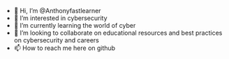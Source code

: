 - 👋 Hi, I’m @Anthonyfastlearner
- 👀 I’m interested in cybersecurity
- 🌱 I’m currently learning the world of cyber
- 💞️ I’m looking to collaborate on educational resources and best practices on cybersecurity and careers
- 📫 How to reach me here on github

<!---
Anthonyfastlearner/Anthonyfastlearner is a ✨ special ✨ repository because its `README.md` (this file) appears on your GitHub profile.
You can click the Preview link to take a look at your changes.
--->
